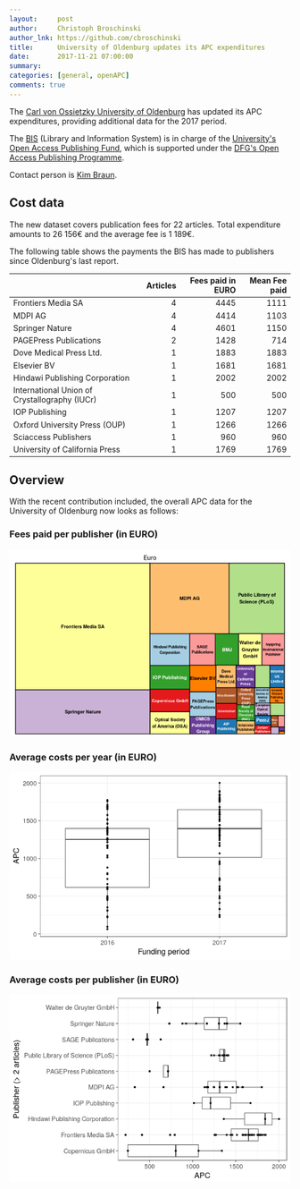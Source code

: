 ```yaml
---
layout:     post
author:     Christoph Broschinski
author_lnk: https://github.com/cbroschinski
title:      University of Oldenburg updates its APC expenditures
date:       2017-11-21 07:00:00
summary:    
categories: [general, openAPC]
comments: true
---
```





The [Carl von Ossietzky University of Oldenburg](https://www.uni-oldenburg.de/en/) has updated its APC expenditures, providing additional data for the 2017 period.

The [BIS](http://www.bis.uni-oldenburg.de/en/bishome/) (Library and Information System) is in charge of the [University's Open Access Publishing Fund](http://www.bis.uni-oldenburg.de/en/teachingresearchingpublishing/publishing/openaccesspublishing/open-access-publication-fund/), which is supported under the [DFG's Open Access Publishing Programme](http://www.dfg.de/en/research_funding/programmes/infrastructure/lis/funding_opportunities/open_access/).

Contact person is [Kim Braun](mailto:kim.braun@uni-oldenburg.de).

## Cost data



The new dataset covers publication fees for 22 articles. Total expenditure amounts to 26 156€ and the average fee is 1 189€.

The following table shows the payments the BIS has made to publishers since Oldenburg's last report.


|                                              | Articles| Fees paid in EURO| Mean Fee paid|
|:---------------------------------------------|--------:|-----------------:|-------------:|
|Frontiers Media SA                            |        4|              4445|          1111|
|MDPI AG                                       |        4|              4414|          1103|
|Springer Nature                               |        4|              4601|          1150|
|PAGEPress Publications                        |        2|              1428|           714|
|Dove Medical Press Ltd.                       |        1|              1883|          1883|
|Elsevier BV                                   |        1|              1681|          1681|
|Hindawi Publishing Corporation                |        1|              2002|          2002|
|International Union of Crystallography (IUCr) |        1|               500|           500|
|IOP Publishing                                |        1|              1207|          1207|
|Oxford University Press (OUP)                 |        1|              1266|          1266|
|Sciaccess Publishers                          |        1|               960|           960|
|University of California Press                |        1|              1769|          1769|

## Overview

With the recent contribution included, the overall APC data for the University of Oldenburg now looks as follows:

### Fees paid per publisher (in EURO)

![plot of chunk tree_oldenburg_2017_11_21_full](/figure/tree_oldenburg_2017_11_21_full-1.png)

###  Average costs per year (in EURO)

![plot of chunk box_oldenburg_2017_11_21_year_full](/figure/box_oldenburg_2017_11_21_year_full-1.png)

###  Average costs per publisher (in EURO)

![plot of chunk box_oldenburg_2017_11_21_publisher_full](/figure/box_oldenburg_2017_11_21_publisher_full-1.png)
